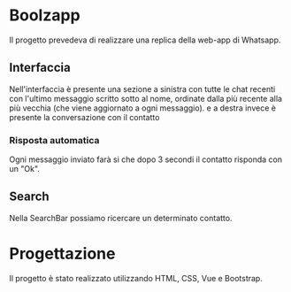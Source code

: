 # Boolzapp #
Il progetto prevedeva di realizzare una replica della web-app di Whatsapp.

## Interfaccia ##
Nell'interfaccia è presente una sezione a sinistra con tutte le chat recenti con l'ultimo messaggio scritto sotto al nome, ordinate dalla più recente alla più vecchia (che viene aggiornato a ogni messaggio). e a destra invece è presente la conversazione con il contatto

### Risposta automatica ###
Ogni messaggio inviato farà si che dopo 3 secondi il contatto risponda con un "Ok".

## Search ##
Nella SearchBar possiamo ricercare un determinato contatto.

# Progettazione #
Il progetto è stato realizzato utilizzando HTML, CSS, Vue e Bootstrap.
